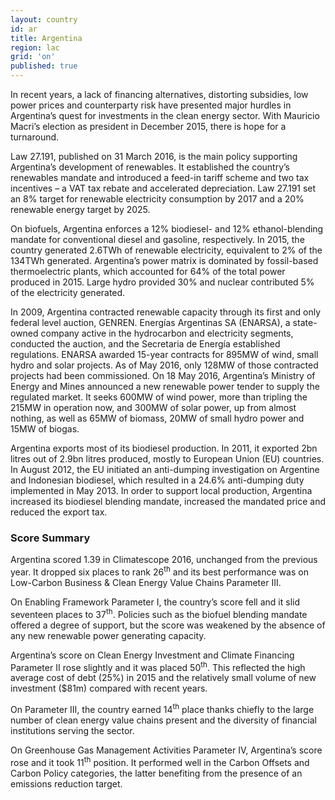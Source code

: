 ```yaml
---
layout: country
id: ar
title: Argentina
region: lac
grid: 'on'
published: true
---
```


In recent years, a lack of financing alternatives, distorting subsidies, low power prices and counterparty risk have presented major hurdles in Argentina’s quest for investments in the clean energy sector. With Mauricio Macri’s election as president in December 2015, there is hope for a turnaround.

Law 27.191, published on 31 March 2016, is the main policy supporting Argentina’s development of renewables. It established the country’s renewables mandate and introduced a feed-in tariff scheme and two tax incentives – a VAT tax rebate and accelerated depreciation. Law 27.191 set an 8% target for renewable electricity consumption by 2017 and a 20% renewable energy target by 2025.

On biofuels, Argentina enforces a 12% biodiesel- and 12% ethanol-blending mandate for conventional diesel and gasoline, respectively.
In 2015, the country generated 2.6TWh of renewable electricity, equivalent to 2% of the 134TWh generated. Argentina’s power matrix is dominated by fossil-based thermoelectric plants, which accounted for 64% of the total power produced in 2015. Large hydro provided 30% and nuclear contributed 5% of the electricity generated.

In 2009, Argentina contracted renewable capacity through its first and only federal level auction, GENREN. Energías Argentinas SA (ENARSA), a state-owned company active in the hydrocarbon and electricity segments, conducted the auction, and the Secretaria de Energía established regulations. ENARSA awarded 15-year contracts for 895MW of wind, small hydro and solar projects. As of May 2016, only 128MW of those contracted projects had been commissioned.
On 18 May 2016, Argentina’s Ministry of Energy and Mines announced a new renewable power tender to supply the regulated market. It seeks 600MW of wind power, more than tripling the 215MW in operation now, and 300MW of solar power, up from almost nothing, as well as 65MW of biomass, 20MW of small hydro power and 15MW of biogas.

Argentina exports most of its biodiesel production. In 2011, it exported 2bn litres out of 2.9bn litres produced, mostly to European Union (EU) countries. In August 2012, the EU initiated an anti-dumping investigation on Argentine and Indonesian biodiesel, which resulted in a 24.6% anti-dumping duty implemented in May 2013. In order to support local production, Argentina increased its biodiesel blending mandate, increased the mandated price and reduced the export tax.


### Score Summary

Argentina scored 1.39 in Climatescope 2016, unchanged from the previous year. It dropped six places to rank 26<sup>th</sup> and its best performance was on Low-Carbon Business & Clean Energy Value Chains Parameter III.

On Enabling Framework Parameter I, the country’s score fell and it slid seventeen places to 37<sup>th</sup>. Policies such as the biofuel blending mandate offered a degree of support, but the score was weakened by the absence of any new renewable power generating capacity.

Argentina’s score on Clean Energy Investment and Climate Financing Parameter II rose slightly and it was placed 50<sup>th</sup>.
This reflected the high average cost of debt (25%) in 2015 and the relatively small volume of new investment ($81m) compared with recent years.

On Parameter III, the country earned 14<sup>th</sup> place thanks chiefly to the large number of clean energy value chains present and the diversity of financial institutions serving the sector.

On Greenhouse Gas Management Activities Parameter IV, Argentina’s score rose and it took 11<sup>th</sup> position. It performed well in the Carbon Offsets and Carbon Policy categories, the latter benefiting from the presence of an emissions reduction target.
